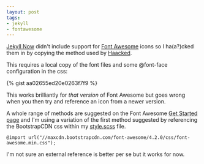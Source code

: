 ```yaml
---
layout: post
tags: 
- jekyll 
- fontawesome
---
```

[Jekyll Now](https://github.com/barryclark/jekyll-now) didn't include support for [Font Awesome](http://fontawesome.io/) icons so I ha(a?)cked them in by copying the method used by [Haacked](https://github.com/Haacked/haacked.com).

This requires a local copy of the font files and some @font-face configuration in the css:

{% gist aa02655ed20e0263f7f9 %}

This works brilliantly for *that version* of Font Awesome but goes wrong when you then try and reference an icon from a newer version.

A whole range of methods are suggested on the Font Awesome [Get Started page](http://fontawesome.io/get-started/) and I'm using a variation of the first method suggested by referencing the BootstrapCDN css within my [style.scss](https://github.com/idiotandrobot/blog/commit/357395b8562872824a98f52cf99a5e5810a7ffc3) file.

`@import url("//maxcdn.bootstrapcdn.com/font-awesome/4.2.0/css/font-awesome.min.css");`

I'm not sure an external reference is better per se but it works for now.
